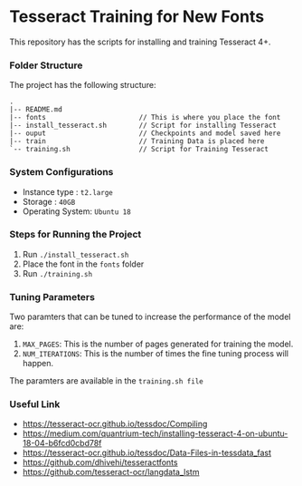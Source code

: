 # Tesseract Training for New Fonts

This repository has the scripts for installing and training Tesseract 4+. 

### Folder Structure
The project has the following structure:
```angular2
.
|-- README.md
|-- fonts                       // This is where you place the font
|-- install_tesseract.sh        // Script for installing Tesseract
|-- ouput                       // Checkpoints and model saved here
|-- train                       // Training Data is placed here
`-- training.sh                 // Script for Training Tesseract

```

### System Configurations
- Instance type   : `t2.large` 
- Storage         : `40GB`
- Operating System: `Ubuntu 18`

### Steps for Running the Project

1. Run `./install_tesseract.sh`
2. Place the font in the `fonts` folder
3. Run `./training.sh`

### Tuning Parameters
Two paramters that can be tuned to increase the performance of the model are:
1. `MAX_PAGES`: This is the number of pages generated for training the model.
2. `NUM_ITERATIONS`: This is the number of times the fine tuning process will happen.

The paramters are available in the `training.sh file`

### Useful Link
- https://tesseract-ocr.github.io/tessdoc/Compiling
- https://medium.com/quantrium-tech/installing-tesseract-4-on-ubuntu-18-04-b6fcd0cbd78f
- https://tesseract-ocr.github.io/tessdoc/Data-Files-in-tessdata_fast
- https://github.com/dhivehi/tesseractfonts
- https://github.com/tesseract-ocr/langdata_lstm
